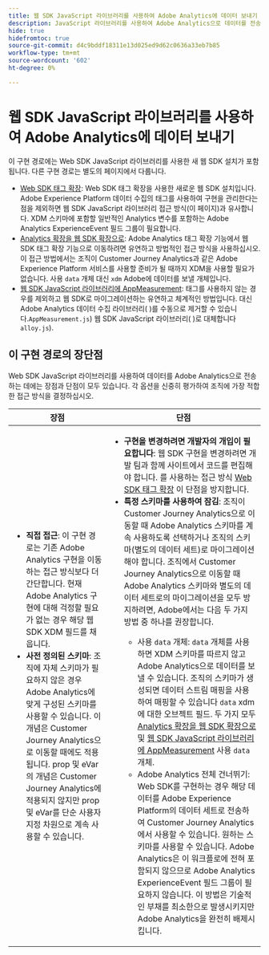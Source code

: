 ```yaml
---
title: 웹 SDK JavaScript 라이브러리를 사용하여 Adobe Analytics에 데이터 보내기
description: JavaScript 라이브러리를 사용하여 Adobe Analytics으로 데이터를 전송할 수 있는 깔끔한 웹 SDK 구현으로 시작합니다.
hide: true
hidefromtoc: true
source-git-commit: d4c9bddf18311e13d025ed9d62c0636a33eb7b85
workflow-type: tm+mt
source-wordcount: '602'
ht-degree: 0%

---
```


# 웹 SDK JavaScript 라이브러리를 사용하여 Adobe Analytics에 데이터 보내기

이 구현 경로에는 Web SDK JavaScript 라이브러리를 사용한 새 웹 SDK 설치가 포함됩니다. 다른 구현 경로는 별도의 페이지에서 다룹니다.

* [Web SDK 태그 확장](web-sdk-tag-extension.md): Web SDK 태그 확장을 사용한 새로운 웹 SDK 설치입니다. Adobe Experience Platform 데이터 수집의 태그를 사용하여 구현을 관리한다는 점을 제외하면 웹 SDK JavaScript 라이브러리 접근 방식(이 페이지)과 유사합니다. XDM 스키마에 포함할 일반적인 Analytics 변수를 포함하는 Adobe Analytics ExperienceEvent 필드 그룹이 필요합니다.
* [Analytics 확장을 웹 SDK 확장으로](analytics-extension-to-web-sdk.md): Adobe Analytics 태그 확장 기능에서 웹 SDK 태그 확장 기능으로 이동하려면 유연하고 방법적인 접근 방식을 사용하십시오. 이 접근 방법에서는 조직이 Customer Journey Analytics과 같은 Adobe Experience Platform 서비스를 사용할 준비가 될 때까지 XDM을 사용할 필요가 없습니다. 사용 `data` 개체 대신 `xdm` Adobe에 데이터를 보낼 개체입니다.
* [웹 SDK JavaScript 라이브러리에 AppMeasurement](appmeasurement-to-web-sdk.md): 태그를 사용하지 않는 경우를 제외하고 웹 SDK로 마이그레이션하는 유연하고 체계적인 방법입니다. 대신 Adobe Analytics 데이터 수집 라이브러리( )를 수동으로 제거할 수 있습니다.`AppMeasurement.js`) 웹 SDK JavaScript 라이브러리( )로 대체합니다`alloy.js`).

## 이 구현 경로의 장단점

Web SDK JavaScript 라이브러리를 사용하여 데이터를 Adobe Analytics으로 전송하는 데에는 장점과 단점이 모두 있습니다. 각 옵션을 신중히 평가하여 조직에 가장 적합한 접근 방식을 결정하십시오.

| 장점 | 단점 |
| --- | --- |
| <ul><li>**직접 접근**: 이 구현 경로는 기존 Adobe Analytics 구현을 이동하는 접근 방식보다 더 간단합니다. 현재 Adobe Analytics 구현에 대해 걱정할 필요가 없는 경우 해당 웹 SDK XDM 필드를 채웁니다.</li><li>**사전 정의된 스키마**: 조직에 자체 스키마가 필요하지 않은 경우 Adobe Analytics에 맞게 구성된 스키마를 사용할 수 있습니다. 이 개념은 Customer Journey Analytics으로 이동할 때에도 적용됩니다. prop 및 eVar의 개념은 Customer Journey Analytics에 적용되지 않지만 prop 및 eVar를 단순 사용자 지정 차원으로 계속 사용할 수 있습니다.</li></ul> | <ul><li>**구현을 변경하려면 개발자의 개입이 필요합니다**: 웹 SDK 구현을 변경하려면 개발 팀과 함께 사이트에서 코드를 편집해야 합니다. 를 사용하는 접근 방식 [Web SDK 태그 확장](web-sdk-tag-extension.md) 이 단점을 방지합니다.</li><li>**특정 스키마를 사용하여 잠김**: 조직이 Customer Journey Analytics으로 이동할 때 Adobe Analytics 스키마를 계속 사용하도록 선택하거나 조직의 스키마(별도의 데이터 세트)로 마이그레이션해야 합니다. 조직에서 Customer Journey Analytics으로 이동할 때 Adobe Analytics 스키마와 별도의 데이터 세트로의 마이그레이션을 모두 방지하려면, Adobe에서는 다음 두 가지 방법 중 하나를 권장합니다.</li><ul><li>사용 `data` 개체: `data` 개체를 사용하면 XDM 스키마를 따르지 않고 Adobe Analytics으로 데이터를 보낼 수 있습니다. 조직의 스키마가 생성되면 데이터 스트림 매핑을 사용하여 매핑할 수 있습니다 `data` xdm에 대한 오브젝트 필드. 두 가지 모두 [Analytics 확장을 웹 SDK 확장으로](analytics-extension-to-web-sdk.md) 및 [웹 SDK JavaScript 라이브러리에 AppMeasurement](appmeasurement-to-web-sdk.md) 사용 `data` 개체.</li><li>Adobe Analytics 전체 건너뛰기: Web SDK를 구현하는 경우 해당 데이터를 Adobe Experience Platform의 데이터 세트로 전송하여 Customer Journey Analytics에서 사용할 수 있습니다. 원하는 스키마를 사용할 수 있습니다. Adobe Analytics은 이 워크플로에 전혀 포함되지 않으므로 Adobe Analytics ExperienceEvent 필드 그룹이 필요하지 않습니다. 이 방법은 기술적인 부채를 최소한으로 발생시키지만 Adobe Analytics을 완전히 배제시킵니다.</li></ul></ul> |

